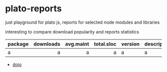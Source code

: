 

# plato-reports

just playground for plato js, reports for selected node modules and libraries

interesting to compare download popularity and reports statistics


| package | downloads |avg.maint | total.sloc | version | description | links |
|-------|--------:|--------:|---------:|-|-|-|
|a|a|a|a|a|a|a|



- [dojo](http://htmlpreview.github.io/?https://github.com/ainthek/plato-reports/blob/master/reports/dojo/index.html)




